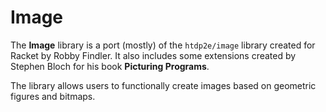 Image
=====

The **Image** library is a port (mostly) of the `htdp2e/image` library created
for Racket by Robby Findler. It also includes some extensions created by Stephen
Bloch for his book **Picturing Programs**.

The library allows users to functionally create images based on geometric
figures and bitmaps.